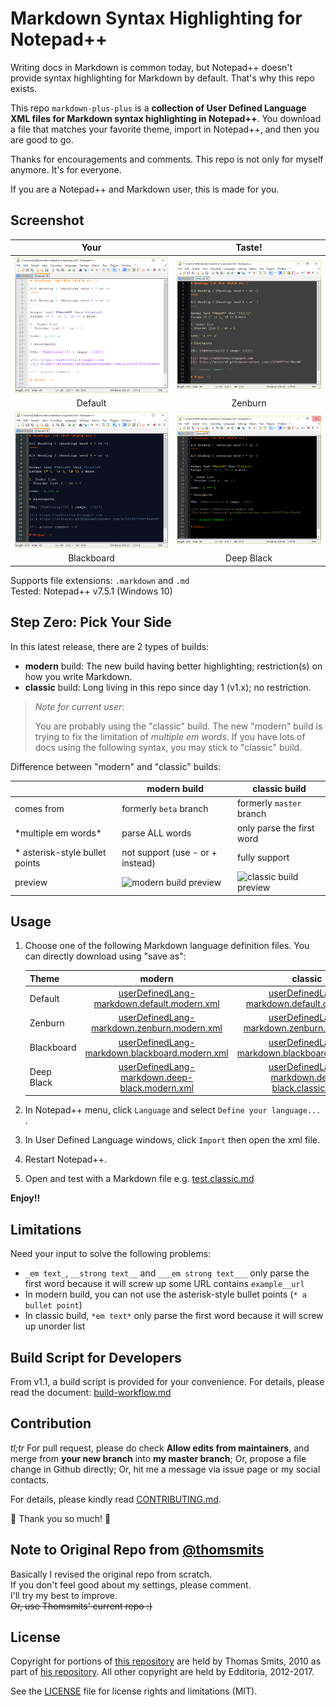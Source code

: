 # Markdown Syntax Highlighting for Notepad++

Writing docs in Markdown is common today, but Notepad++ doesn't provide syntax highlighting for Markdown by default. That's why this repo exists.

This repo `markdown-plus-plus` is a **collection of User Defined Language XML files for Markdown syntax highlighting in Notepad++**. You download a file that matches your favorite theme, import in Notepad++, and then you are good to go.

Thanks for encouragements and comments. This repo is not only for myself anymore. It's for everyone.

If you are a Notepad++ and Markdown user, this is made for you.

## Screenshot

| Your | Taste! |
|:----:|:------:|
| ![Markdown in Default Theme of Notepad++][screen_default] | ![Markdown in Zenburn Theme of Notepad++][screen_zenburn] |
| Default | Zenburn |
| ![Markdown in Blackboard Theme of Notepad++][screen_blackboard] | ![Markdown in Deep Black Theme of Notepad++][screen_deep_black] |
| Blackboard | Deep Black |

Supports file extensions: `.markdown` and `.md`  
Tested: Notepad++ v7.5.1 (Windows 10)

## Step Zero: Pick Your Side

In this latest release, there are 2 types of builds:

- **modern** build: The new build having better highlighting; restriction(s) on how you write Markdown.
- **classic** build: Long living in this repo since day 1 (v1.x); no restriction.

> *Note for current user*:
>
> You are probably using the "classic" build. The new "modern" build is trying to fix the limitation of *multiple em words*. If you have lots of docs using the following syntax, you may stick to "classic" build.

Difference between "modern" and "classic" builds:

|   | modern build | classic build |
|---|---|---|
| comes from | formerly `beta` branch | formerly `master` branch |
| \*multiple em words\* | parse ALL words | only parse the first word |
| \* asterisk-style bullet points | not support (use \- or \+ instead) | fully support |
| preview | ![modern build preview](docs/images/test-modern.png) | ![classic build preview](docs/images/test-modern-md-using-classic-UDL.png) |

## Usage

1. Choose one of the following Markdown language definition files. You can directly download using "save as":

	| Theme | modern | classic |
	|-------|:------:|:-------:|
	| Default | [userDefinedLang-markdown.default.modern.xml][default_modern_xml] | [userDefinedLang-markdown.default.classic.xml][default_classic_xml] |
	| Zenburn | [userDefinedLang-markdown.zenburn.modern.xml][zenburn_modern_xml] | [userDefinedLang-markdown.zenburn.classic.xml][zenburn_classic_xml] |
	| Blackboard | [userDefinedLang-markdown.blackboard.modern.xml][blackboard_modern_xml] | [userDefinedLang-markdown.blackboard.classic.xml][blackboard_classic_xml] |
	| Deep Black | [userDefinedLang-markdown.deep-black.modern.xml][deep_black_modern_xml] | [userDefinedLang-markdown.deep-black.classic.xml][deep_black_classic_xml] |

2. In Notepad++ menu, click `Language` and select `Define your language...` .
3. In User Defined Language windows, click `Import` then open the xml file.
4. Restart Notepad++.
5. Open and test with a Markdown file e.g. [test.classic.md][test_classic_file]

**Enjoy!!**

## Limitations

Need your input to solve the following problems:

- `_em text_`, `__strong text__` and `___em strong text___` only parse the first word because it will screw up some URL contains `example__url`
- In modern build, you can not use the asterisk-style bullet points (`* a bullet point`)
- In classic build, `*em text*` only parse the first word because it will screw up unorder list

## Build Script for Developers

From v1.1, a build script is provided for your convenience. For details, please read the document: [build-workflow.md](docs/build-workflow.md)

## Contribution

*tl;tr* For pull request, please do check **Allow edits from maintainers**, and merge from **your new branch** into **my master branch**; Or, propose a file change in Github directly; Or, hit me a message via issue page or my social contacts.

For details, please kindly read [CONTRIBUTING.md](CONTRIBUTING.md).

:beer: Thank you so much! :pray:

## Note to Original Repo from [@thomsmits][thomsmits_npp]

Basically I revised the original repo from scratch.  
If you don't feel good about my settings, please comment.  
I'll try my best to improve.  
~~Or, use Thomsmits' current repo :)~~

## License

Copyright for portions of [this repository][this_repo] are held by Thomas Smits, 2010 as part of [his repository][thomsmits_npp]. All other copyright are held by Edditoria, 2012-2017.

See the [LICENSE](LICENSE.md) file for license rights and limitations (MIT).


[screen_default]: theme-default/markdown-plus-plus-default-screenshot.png "Markdown in Default Theme of Notepad++"
[screen_zenburn]: theme-zenburn/markdown-plus-plus-zenburn-screenshot.png "Markdown in Zenburn Theme of Notepad++"
[screen_blackboard]: theme-blackboard/markdown-plus-plus-blackboard-screenshot.png "Markdown in Blackboard Theme of Notepad++"
[screen_deep_black]: theme-deep-black/markdown-plus-plus-deep-black-screenshot.png "Markdown in Deep Black Theme of Notepad++"

[default_modern_xml]: https://raw.githubusercontent.com/Edditoria/markdown-plus-plus/master/theme-default/userDefinedLang-markdown.default.modern.xml
[default_classic_xml]: https://raw.githubusercontent.com/Edditoria/markdown-plus-plus/master/theme-default/userDefinedLang-markdown.default.classic.xml
[zenburn_modern_xml]: https://raw.githubusercontent.com/Edditoria/markdown-plus-plus/master/theme-zenburn/userDefinedLang-markdown.zenburn.modern.xml
[zenburn_classic_xml]: https://raw.githubusercontent.com/Edditoria/markdown-plus-plus/master/theme-zenburn/userDefinedLang-markdown.zenburn.classic.xml
[blackboard_modern_xml]: https://raw.githubusercontent.com/Edditoria/markdown-plus-plus/master/theme-blackboard/userDefinedLang-markdown.blackboard.modern.xml
[blackboard_classic_xml]: https://raw.githubusercontent.com/Edditoria/markdown-plus-plus/master/theme-blackboard/userDefinedLang-markdown.blackboard.classic.xml
[deep_black_modern_xml]: https://raw.githubusercontent.com/Edditoria/markdown-plus-plus/master/theme-deep-black/userDefinedLang-markdown.deep-black.modern.xml
[deep_black_classic_xml]: https://raw.githubusercontent.com/Edditoria/markdown-plus-plus/master/theme-deep-black/userDefinedLang-markdown.deep-black.classic.xml

[this_repo]: https://github.com/Edditoria/markdown-plus-plus
[coffeescript]: https://github.com/Edditoria/coffeescript_npp_zenburn
[thomsmits]: https://github.com/thomsmits/markdown_npp
[thomsmits_npp]: https://github.com/thomsmits/markdown_npp
[test_classic_file]: https://raw.githubusercontent.com/Edditoria/markdown-plus-plus/master/test/test.classic.md

